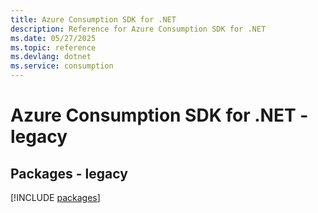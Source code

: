 ```yaml
---
title: Azure Consumption SDK for .NET
description: Reference for Azure Consumption SDK for .NET
ms.date: 05/27/2025
ms.topic: reference
ms.devlang: dotnet
ms.service: consumption
---
```

# Azure Consumption SDK for .NET - legacy
## Packages - legacy
[!INCLUDE [packages](consumption-index.md)]